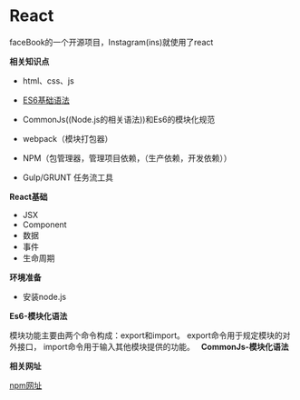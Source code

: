 React
========

faceBook的一个开源项目，Instagram(ins)就使用了react

**相关知识点**

* html、css、js

* [ES6基础语法](https://github.com/flyskier/StudyNotes/tree/master/Js/ECMAScript6)

* CommonJs((Node.js的相关语法))和Es6的模块化规范

* webpack（模块打包器）

* NPM（包管理器，管理项目依赖，（生产依赖，开发依赖））

* Gulp/GRUNT 任务流工具

**React基础**

* JSX
* Component
* 数据
* 事件
* 生命周期

**环境准备** 

* 安装node.js

**Es6-模块化语法**

  模块功能主要由两个命令构成：export和import。
  export命令用于规定模块的对外接口，
  import命令用于输入其他模块提供的功能。
  
**CommonJs-模块化语法**



**相关网址**

[npm网址](https://www.npmjs.com/)





